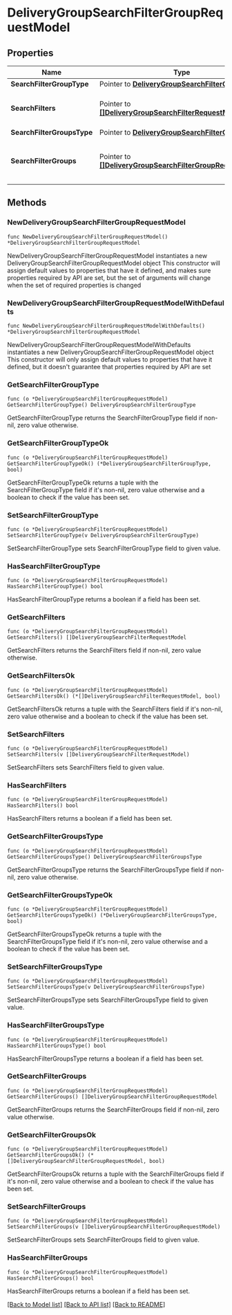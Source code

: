 # DeliveryGroupSearchFilterGroupRequestModel

## Properties

Name | Type | Description | Notes
------------ | ------------- | ------------- | -------------
**SearchFilterGroupType** | Pointer to [**DeliveryGroupSearchFilterGroupType**](DeliveryGroupSearchFilterGroupType.md) |  | [optional] 
**SearchFilters** | Pointer to [**[]DeliveryGroupSearchFilterRequestModel**](DeliveryGroupSearchFilterRequestModel.md) | The search filters in search filter group | [optional] 
**SearchFilterGroupsType** | Pointer to [**DeliveryGroupSearchFilterGroupsType**](DeliveryGroupSearchFilterGroupsType.md) |  | [optional] 
**SearchFilterGroups** | Pointer to [**[]DeliveryGroupSearchFilterGroupRequestModel**](DeliveryGroupSearchFilterGroupRequestModel.md) | The search filter group in search filter groups | [optional] 

## Methods

### NewDeliveryGroupSearchFilterGroupRequestModel

`func NewDeliveryGroupSearchFilterGroupRequestModel() *DeliveryGroupSearchFilterGroupRequestModel`

NewDeliveryGroupSearchFilterGroupRequestModel instantiates a new DeliveryGroupSearchFilterGroupRequestModel object
This constructor will assign default values to properties that have it defined,
and makes sure properties required by API are set, but the set of arguments
will change when the set of required properties is changed

### NewDeliveryGroupSearchFilterGroupRequestModelWithDefaults

`func NewDeliveryGroupSearchFilterGroupRequestModelWithDefaults() *DeliveryGroupSearchFilterGroupRequestModel`

NewDeliveryGroupSearchFilterGroupRequestModelWithDefaults instantiates a new DeliveryGroupSearchFilterGroupRequestModel object
This constructor will only assign default values to properties that have it defined,
but it doesn't guarantee that properties required by API are set

### GetSearchFilterGroupType

`func (o *DeliveryGroupSearchFilterGroupRequestModel) GetSearchFilterGroupType() DeliveryGroupSearchFilterGroupType`

GetSearchFilterGroupType returns the SearchFilterGroupType field if non-nil, zero value otherwise.

### GetSearchFilterGroupTypeOk

`func (o *DeliveryGroupSearchFilterGroupRequestModel) GetSearchFilterGroupTypeOk() (*DeliveryGroupSearchFilterGroupType, bool)`

GetSearchFilterGroupTypeOk returns a tuple with the SearchFilterGroupType field if it's non-nil, zero value otherwise
and a boolean to check if the value has been set.

### SetSearchFilterGroupType

`func (o *DeliveryGroupSearchFilterGroupRequestModel) SetSearchFilterGroupType(v DeliveryGroupSearchFilterGroupType)`

SetSearchFilterGroupType sets SearchFilterGroupType field to given value.

### HasSearchFilterGroupType

`func (o *DeliveryGroupSearchFilterGroupRequestModel) HasSearchFilterGroupType() bool`

HasSearchFilterGroupType returns a boolean if a field has been set.

### GetSearchFilters

`func (o *DeliveryGroupSearchFilterGroupRequestModel) GetSearchFilters() []DeliveryGroupSearchFilterRequestModel`

GetSearchFilters returns the SearchFilters field if non-nil, zero value otherwise.

### GetSearchFiltersOk

`func (o *DeliveryGroupSearchFilterGroupRequestModel) GetSearchFiltersOk() (*[]DeliveryGroupSearchFilterRequestModel, bool)`

GetSearchFiltersOk returns a tuple with the SearchFilters field if it's non-nil, zero value otherwise
and a boolean to check if the value has been set.

### SetSearchFilters

`func (o *DeliveryGroupSearchFilterGroupRequestModel) SetSearchFilters(v []DeliveryGroupSearchFilterRequestModel)`

SetSearchFilters sets SearchFilters field to given value.

### HasSearchFilters

`func (o *DeliveryGroupSearchFilterGroupRequestModel) HasSearchFilters() bool`

HasSearchFilters returns a boolean if a field has been set.

### GetSearchFilterGroupsType

`func (o *DeliveryGroupSearchFilterGroupRequestModel) GetSearchFilterGroupsType() DeliveryGroupSearchFilterGroupsType`

GetSearchFilterGroupsType returns the SearchFilterGroupsType field if non-nil, zero value otherwise.

### GetSearchFilterGroupsTypeOk

`func (o *DeliveryGroupSearchFilterGroupRequestModel) GetSearchFilterGroupsTypeOk() (*DeliveryGroupSearchFilterGroupsType, bool)`

GetSearchFilterGroupsTypeOk returns a tuple with the SearchFilterGroupsType field if it's non-nil, zero value otherwise
and a boolean to check if the value has been set.

### SetSearchFilterGroupsType

`func (o *DeliveryGroupSearchFilterGroupRequestModel) SetSearchFilterGroupsType(v DeliveryGroupSearchFilterGroupsType)`

SetSearchFilterGroupsType sets SearchFilterGroupsType field to given value.

### HasSearchFilterGroupsType

`func (o *DeliveryGroupSearchFilterGroupRequestModel) HasSearchFilterGroupsType() bool`

HasSearchFilterGroupsType returns a boolean if a field has been set.

### GetSearchFilterGroups

`func (o *DeliveryGroupSearchFilterGroupRequestModel) GetSearchFilterGroups() []DeliveryGroupSearchFilterGroupRequestModel`

GetSearchFilterGroups returns the SearchFilterGroups field if non-nil, zero value otherwise.

### GetSearchFilterGroupsOk

`func (o *DeliveryGroupSearchFilterGroupRequestModel) GetSearchFilterGroupsOk() (*[]DeliveryGroupSearchFilterGroupRequestModel, bool)`

GetSearchFilterGroupsOk returns a tuple with the SearchFilterGroups field if it's non-nil, zero value otherwise
and a boolean to check if the value has been set.

### SetSearchFilterGroups

`func (o *DeliveryGroupSearchFilterGroupRequestModel) SetSearchFilterGroups(v []DeliveryGroupSearchFilterGroupRequestModel)`

SetSearchFilterGroups sets SearchFilterGroups field to given value.

### HasSearchFilterGroups

`func (o *DeliveryGroupSearchFilterGroupRequestModel) HasSearchFilterGroups() bool`

HasSearchFilterGroups returns a boolean if a field has been set.


[[Back to Model list]](../README.md#documentation-for-models) [[Back to API list]](../README.md#documentation-for-api-endpoints) [[Back to README]](../README.md)


